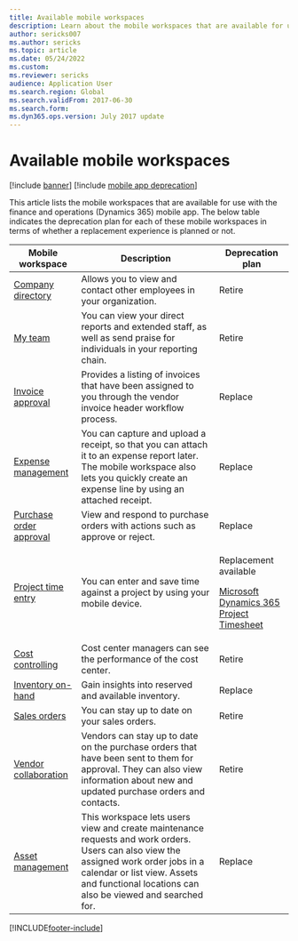 ```yaml
---
title: Available mobile workspaces
description: Learn about the mobile workspaces that are available for use, including a table that defines and provides deprecation plans for various mobile workspaces.
author: sericks007
ms.author: sericks
ms.topic: article
ms.date: 05/24/2022
ms.custom:
ms.reviewer: sericks
audience: Application User
ms.search.region: Global
ms.search.validFrom: 2017-06-30 
ms.search.form:
ms.dyn365.ops.version: July 2017 update 
---
```


# Available mobile workspaces

[!include [banner](../../../finance/includes/banner.md)]
[!include [mobile app deprecation](../../dev-itpro/includes/mobile-app-deprecation-banner.md)]

This article lists the mobile workspaces that are available for use with the finance and operations (Dynamics 365) mobile app. The below table indicates the deprecation plan for each of these mobile workspaces in terms of whether a replacement experience is planned or not.  


| Mobile workspace     | Description   | Deprecation plan   |
|----------------------|---------------|--------------|
|[Company directory](company-directory-mobile-workspace.md)| Allows you to view and contact other employees in your organization.| Retire |    
|[My team](manager-self-service-mobile-workspace.md)| You can view your direct reports and extended staff, as well as send praise for individuals in your reporting chain.| Retire |     
|[Invoice approval](invoice-approval-mobile-workspace.md)| Provides a listing of invoices that have been assigned to you through the vendor invoice header workflow process.| Replace   |
| [Expense management](/dynamics365/project-operations/prod-exp/expense-management-mobile-workspace) | You can capture and upload a receipt, so that you can attach it to an expense report later. The mobile workspace also lets you quickly create an expense line by using an attached receipt. | Replace |
| [Purchase order approval](../../../supply-chain/procurement/purchase-order-mobile-workspace.md) | View and respond to purchase orders with actions such as approve or reject. | Replace |
| [Project time entry](/dynamics365/project-operations/prod-pma/project-time-entry-mobile-workspace) | You can enter and save time against a project by using your mobile device. | <p>Replacement available</p><p>[Microsoft Dynamics 365 Project Timesheet](/dynamics365/project-operations/prod-pma/project-timesheet)</p> |
| [Cost controlling](../../../finance/cost-accounting/cost-controlling-mobile-workspace.md) | Cost center managers can see the performance of the cost center.  |  Retire |
| [Inventory on-hand](../../../supply-chain/inventory/inventory-on-hand-mobile-workspace.md) | Gain insights into reserved and available inventory. |  Replace |
| [Sales orders](../../../supply-chain/sales-marketing/sales-orders-mobile-workspace.md) | You can stay up to date on your sales orders.  |  Retire |
| [Vendor collaboration](../../../supply-chain/procurement/vendor-collaboration-mobile-workspace.md) | Vendors can stay up to date on the purchase orders that have been sent to them for approval. They can also view information about new and updated purchase orders and contacts. | Retire  |
| [Asset management](../../../supply-chain/asset-management/asset-management-mobile-workspace.md) | This workspace lets users view and create maintenance requests and work orders. Users can also view the assigned work order jobs in a calendar or list view. Assets and functional locations can also be viewed and searched for. | Replace |


[!INCLUDE[footer-include](../../../includes/footer-banner.md)]

